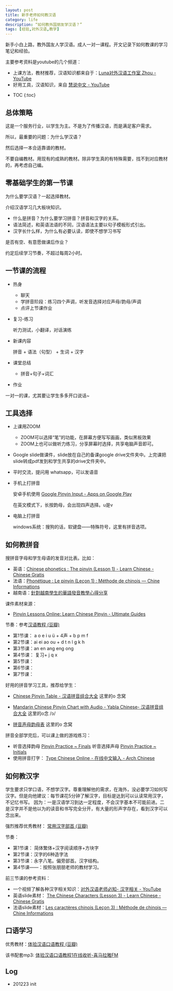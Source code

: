 ```yaml
---
layout: post
title: 新手老师如何教汉语
category: life
description: “如何教外国朋友学汉语？”
tags: [经验,对外汉语,教学]
---
```


新手小白上路，教外国友人学汉语。成人一对一课程。开文记录下如何教课的学习笔记和经验。

主要参考资料是youtube的几个频道：

- 上课方法，教材推荐，汉语知识都来自于：[Luna对外汉语工作室 Zhou - YouTube](https://www.youtube.com/channel/UCbl0xHih_T3SoINwDGijqbQ)
- 好用工具，汉语知识，来自 [慧说中文 - YouTube](https://www.youtube.com/channel/UCo2wDfSOS4azuqrvniXHQWg)

* TOC
{:toc}

## 总体策略

这是一个服务行业，以学生为主。不是为了传播汉语，而是满足客户需求。

所以，最重要的问题：为什么学汉语？

然后选择一本合适靠谱的教材。

不要自编教材。用现有的成熟的教材。除非学生真的有特殊需要，找不到对应教材的，再考虑自己编。

## 零基础学生的第一节课

为什么要学汉语？一起选择教材。

介绍汉语学习几大板块知识。

- 什么是拼音？为什么要学习拼音？拼音和汉字的关系。
- 语法简述，和英语法语的不同，汉语语法主要以句子模板形式引出。
- 汉字长什么样，为什么有必要认读，即使不想学习书写

是否有空、有意愿做课后作业？

约定后续学习节奏，不超过每周2小时。

## 一节课的流程

- 热身
  - 聊天
  - 学拼音阶段：练习四个声调，听发音选择对应声母/韵母/声调
  - 点评上节课作业

- 复习-练习

  听力测试，小翻译，对话演练

- 新课内容

  拼音 + 语法（句型） + 生词 +  汉字

- 课堂总结

  - 拼音+句子+词汇

- 作业

一对一的课，尤其要让学生多多开口说话~

## 工具选择

- 上课用ZOOM

  - ZOOM可以选择“笔”的功能，在屏幕方便写写画画，类似黑板效果
  - ZOOM上也可以做听力练习，分享屏幕时选择，共享电脑声音即可。

- Google slide做课件，slide放在自己的备课google drive文件夹中。上完课把slide转成pdf发到和学生共享的drive文件夹中。

- 平时交流，提问用 whatsapp，可以发语音

- 手机上打拼音

  安卓手机使用 [Google Pinyin Input - Apps on Google Play](https://play.google.com/store/apps/details?id=com.google.android.inputmethod.pinyin&hl=en)

  在英文模式下，长按韵母，会出现四声选择。u是v

- 电脑上打拼音

  windows系统：搜狗的话，软键盘——特殊符号，这里有拼音选项。

## 如何教拼音

搜拼音字母和学生母语的发音对比表。比如：

- 英语：[Chinese phonetics : The pinyin (Lesson 1) - Learn Chinese - Chinese Gratis](https://www.chinesetools.eu/method/index.php?lesson=1)
- 法语：[Phonétique : Le pinyin (Leçon 1) : Méthode de chinois — Chine Informations](https://chine.in/mandarin/methode/index.php?lecon=1)
- 越南语：[針對越南學生的華語發音教學心得分享 ](https://mateohongdiary.blogspot.com/2018/08/blog-post.html?view=classic)

课件素材来源：

- [Pinyin Lessons Online: Learn Chinese Pinyin - Ultimate Guides](https://www.learn-chinese.com/chinese-pinyin-lessons/)

节奏：参考[汉语教程 (豆瓣)](https://book.douban.com/subject/1883465/)

- 第1节课： a o e i u ü  + 4声 + b p m f 
- 第2节课：ai ei ao ou + d t n l g k h
- 第3节课：an en ang eng ong
- 第4节课： 复习+ j q x
- 第5节课：
- 第6节课：
- 第7节课：

好用的拼音学习工具，推荐给学生：

- [Chinese Pinyin Table - 汉语拼音组合大全](https://www.archchinese.com/chinese_pinyin.html)  这里的o 念窝

- [Mandarin Chinese Pinyin Chart with Audio - Yabla Chinese- 汉语拼音组合大全](https://chinese.yabla.com/chinese-pinyin-chart.php) 这里的o念 /ɔ/
- [拼音声母韵母表](https://www.tau.ac.il/~pzhang/tools/pinyin.html)  这里的o 念窝

拼音全部学完后，可以课上做的游戏练习：

- 听音选择韵母 [Pinyin Practice ~ Finals](http://pinyinpractice.com/finals.htm)  听音选择声母 [Pinyin Practice ~ Initials](http://pinyinpractice.com/initials.htm)  
- 使用拼音打字： [Type Chinese Online - 在线中文输入 - Arch Chinese](https://www.archchinese.com/type_chinese.html)


## 如何教汉字

学生要求只学口语，不想学汉字。尊重理解他的需求，在海外，没必要学习如何写汉字。但是向他建议：每节课花5分钟了解汉字，目标是达到可以认读常用汉字，不记忆书写。 因为：一是汉语学习到达一定程度，不会汉字基本不可能前进。二是汉字并不是他以为的读音和书写完全分开，有大量的形声字存在，看到汉字可以念出来。

强烈推荐优秀教材： [常用汉字部首 (豆瓣)](https://book.douban.com/subject/2288736/)

节奏：

- 第1节课： 简体繁体+汉字阅读顺序+方块字
- 第2节课：汉字的6种造字法
- 第3节课：永字八笔。偏旁部首。汉字结构。
- 第4节课——：按照张朋朋老师的教材学习。

前三节课的参考资料：

- 一个视频了解各种汉字相关知识：[对外汉语老师必知- 汉字相关 - YouTube](https://www.youtube.com/watch?v=Ggv750ClzaQ)
- 英语slide素材： [The Chinese Characters (Lesson 3) - Learn Chinese - Chinese Gratis](https://www.chinesetools.eu/method/index.php?lesson=3)
- 法语slide素材：[Les caractères chinois (Leçon 3) : Méthode de chinois — Chine Informations](https://chine.in/mandarin/methode/index.php?lecon=3)

## 口语学习

优秀教材：[体验汉语口语教程 (豆瓣)](https://book.douban.com/subject/4738428/)

该书配套mp3: [体验汉语口语教程1在线收听-喜马拉雅FM](https://www.ximalaya.com/gerenchengzhang/7084834/p3/)

## Log

- 201223 init